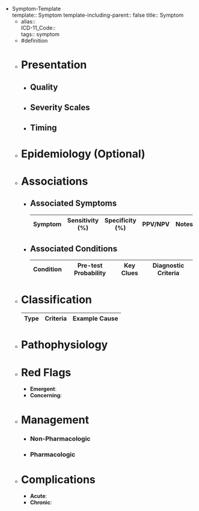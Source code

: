 - Symptom-Template  
  template:: Symptom
  template-including-parent:: false
  title:: Symptom
	- alias::  
	  ICD-11_Code::  
	  tags:: symptom
	- #definition
	- # Presentation
		- ## Quality
		- ## Severity Scales
		- ## Timing
	- # Epidemiology (Optional)
	- # Associations
		- ## Associated Symptoms  
		  | **Symptom** | **Sensitivity (%)** | **Specificity (%)** | **PPV/NPV** | **Notes** |  
		  |---|---|---|---|---|
		- ## Associated Conditions  
		  | **Condition** | **Pre-test Probability** | **Key Clues** | **Diagnostic Criteria** |  
		  |---|---|---|---|
	- # Classification  
	  | **Type** | **Criteria** | **Example Cause** |  
	  |---|---|---|
	- # Pathophysiology
	- # Red Flags
		- **Emergent**:
		- **Concerning**:
	- # Management
		- ### Non-Pharmacologic
		- ### Pharmacologic
	- # Complications
		- **Acute**:
		- **Chronic**: